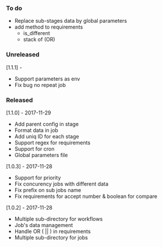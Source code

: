 ### To do

- Replace sub-stages data by global parameters
- add method to requirements
    - is_different
    - stack of (OR)

### Unreleased

[1.1.1] - 

- Support parameters as env
- Fix bug no repeat job

### Released

[1.1.0] - 2017-11-29

- Add parent config in stage
- Format data in job
- Add uniq ID for each stage
- Support regex for requirements
- Support for cron
- Global parameters file

[1.0.3] - 2017-11-28

- Support for priority
- Fix concurency jobs with different data
- Fix prefix on sub jobs name
- Fix requirements for accept number & boolean for compare

[1.0.2] - 2017-11-28

- Multiple sub-directory for workflows
- Job's data management
- Handle OR ( || ) in requirements
- Multiple sub-directory for jobs